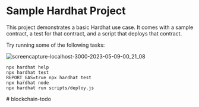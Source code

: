 # Sample Hardhat Project

This project demonstrates a basic Hardhat use case. It comes with a sample contract, a test for that contract, and a script that deploys that contract.

Try running some of the following tasks:


![screencapture-localhost-3000-2023-05-09-00_21_08](https://user-images.githubusercontent.com/60013266/236910054-dab05c0f-c4cb-4827-b43c-5e7021f8c98e.png)



```shell
npx hardhat help
npx hardhat test
REPORT_GAS=true npx hardhat test
npx hardhat node
npx hardhat run scripts/deploy.js
```
#   b l o c k c h a i n - t o d o 
 
 
